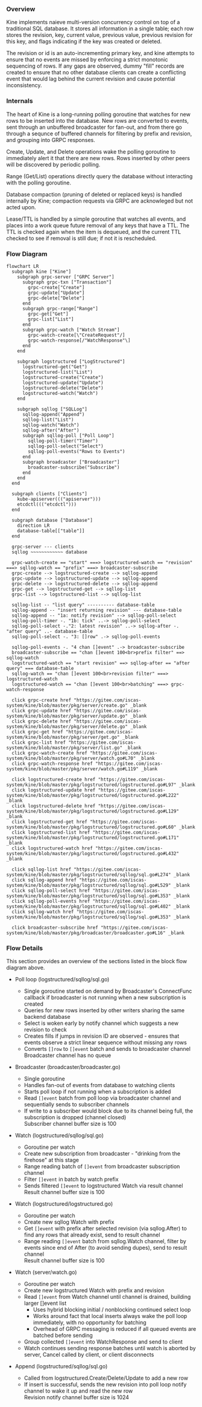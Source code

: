 ### Overview

Kine implements naieve multi-version concurrency control on top of a traditional SQL database.
It stores all information in a single table; each row stores the revision, key, current value,
previous value, previous revision for this key, and flags indicating if the key was created or
deleted.

The revision or id is an auto-incrementing primary key, and kine attempts to ensure that no
events are missed by enforcing a strict monotonic sequencing of rows. If any gaps are observed,
dummy "fill" records are created to ensure that no other database clients can create a
conflicting event that would lag behind the current revision and cause potential inconsistency.

### Internals

The heart of Kine is a long-running polling goroutine that watches for new rows to be inserted
into the database. New rows are converted to events, sent through an unbuffered broadcaster for
fan-out, and from there go through a sequnce of buffered channels for filtering by prefix and
revision, and grouping into GRPC responses.

Create, Update, and Delete operations wake the polling goroutine to immediately alert it that
there are new rows. Rows inserted by other peers will be discovered by periodic polling.

Range (Get/List) operations directly query the database without interacting with the polling
goroutine.

Database compaction (pruning of deleted or replaced keys) is handled internally by Kine;
compaction requests via GRPC are acknowleged but not acted upon.

Lease/TTL is handled by a simple goroutine that watches all events, and places into a work
queue future removal of any keys that have a TTL. The TTL is checked again when the item is
dequeued, and the current TTL checked to see if removal is still due; if not it is rescheduled.


### Flow Diagram

```mermaid
flowchart LR
  subgraph kine ["Kine"]
    subgraph grpc-server ["GRPC Server"]
      subgraph grpc-txn ["Transaction"]
        grpc-create["Create"]
        grpc-update["Update"]
        grpc-delete["Delete"]
      end
      subgraph grpc-range["Range"]
        grpc-get["Get"]
        grpc-list["List"]
      end
      subgraph grpc-watch ["Watch Stream"]
        grpc-watch-create[\"CreateRequest"/]
        grpc-watch-response[/"WatchResponse"\]
      end
    end

    subgraph logstructured ["LogStructured"]
      logstructured-get("Get")
      logstructured-list("List")
      logstructured-create("Create")
      logstructured-update("Update")
      logstructured-delete("Delete")
      logstructured-watch("Watch")
    end

    subgraph sqllog ["SQLLog"]
      sqllog-append("Append")
      sqllog-list("List")
      sqllog-watch("Watch")
      sqllog-after("After")
      subgraph sqllog-poll ["Poll Loop"]
        sqllog-poll-timer("Timer")
        sqllog-poll-select("Select")
        sqllog-poll-events("Rows to Events")
      end
      subgraph broadcaster ["Broadcaster"]
        broadcaster-subscribe("Subscribe")
      end
    end
  end

  subgraph clients ["Clients"]
    kube-apiserver((("apiserver")))
    etcdctl((("etcdctl")))
  end

  subgraph database ["Database"]
    direction LR
    database-table[["table"]]
  end

  grpc-server --- clients
  sqllog ~~~~~~~~~~~~ database

  grpc-watch-create == "start" ===> logstructured-watch == "revision" ===> sqllog-watch == "prefix" ===> broadcaster-subscribe
  grpc-create --> logstructured-create --> sqllog-append
  grpc-update --> logstructured-update --> sqllog-append
  grpc-delete --> logstructured-delete --> sqllog-append
  grpc-get --> logstructured-get --> sqllog-list
  grpc-list --> logstructured-list --> sqllog-list

  sqllog-list -- "list query" ---------- database-table
  sqllog-append -- "insert returning revision" --- database-table
  sqllog-append -- "1a: notify revision" --> sqllog-poll-select
  sqllog-poll-timer -. "1b: tick" ..-> sqllog-poll-select
  sqllog-poll-select -."2: latest revision" ..-> sqllog-after -. "after query" ..- database-table
  sqllog-poll-select -. "3: []row" .-> sqllog-poll-events

  sqllog-poll-events -. "4 chan []event" .-> broadcaster-subscribe
  broadcaster-subscribe == "chan []event 100<br>prefix filter" ==> sqllog-watch
  logstructured-watch == "start revision" ==> sqllog-after == "after query" === database-table
  sqllog-watch == "chan []event 100<br>revision filter" ===> logstructured-watch
  logstructured-watch == "chan []event 100<br>batching" ===> grpc-watch-response

  click grpc-create href "https://gitee.com/iscas-system/kine/blob/master/pkg/server/create.go" _blank
  click grpc-update href "https://gitee.com/iscas-system/kine/blob/master/pkg/server/update.go" _blank
  click grpc-delete href "https://gitee.com/iscas-system/kine/blob/master/pkg/server/delete.go" _blank
  click grpc-get href "https://gitee.com/iscas-system/kine/blob/master/pkg/server/get.go" _blank
  click grpc-list href "https://gitee.com/iscas-system/kine/blob/master/pkg/server/list.go" _blank
  click grpc-watch-create href "https://gitee.com/iscas-system/kine/blob/master/pkg/server/watch.go#L70" _blank
  click grpc-watch-response href "https://gitee.com/iscas-system/kine/blob/master/pkg/server/watch.go#L119" _blank

  click logstructured-create href "https://gitee.com/iscas-system/kine/blob/master/pkg/logstructured/logstructured.go#L97" _blank
  click logstructured-update href "https://gitee.com/iscas-system/kine/blob/master/pkg/logstructured/logstructured.go#L222" _blank
  click logstructured-delete href "https://gitee.com/iscas-system/kine/blob/master/pkg/logstructured/logstructured.go#L129" _blank
  click logstructured-get href "https://gitee.com/iscas-system/kine/blob/master/pkg/logstructured/logstructured.go#L60" _blank
  click logstructured-list href "https://gitee.com/iscas-system/kine/blob/master/pkg/logstructured/logstructured.go#L171" _blank
  click logstructured-watch href "https://gitee.com/iscas-system/kine/blob/master/pkg/logstructured/logstructured.go#L432" _blank

  click sqllog-list href "https://gitee.com/iscas-system/kine/blob/master/pkg/logstructured/sqllog/sql.go#L274" _blank
  click sqllog-append href "https://gitee.com/iscas-system/kine/blob/master/pkg/logstructured/sqllog/sql.go#L529" _blank
  click sqllog-poll-select href "https://gitee.com/iscas-system/kine/blob/master/pkg/logstructured/sqllog/sql.go#L353" _blank
  click sqllog-poll-events href "https://gitee.com/iscas-system/kine/blob/master/pkg/logstructured/sqllog/sql.go#L402" _blank
  click sqllog-watch href "https://gitee.com/iscas-system/kine/blob/master/pkg/logstructured/sqllog/sql.go#L353" _blank

  click broadcaster-subscribe href "https://gitee.com/iscas-system/kine/blob/master/pkg/broadcaster/broadcaster.go#L16" _blank
```

### Flow Details

This section provides an overview of the sections listed in the block flow diagram above.

* Poll loop (logstructured/sqllog/sql.go)
  - Single goroutine started on demand by Broadcaster's ConnectFunc callback if broadcaster is not running when a new subscription is created
  - Queries for new rows inserted by other writers sharing the same backend database
  - Select is woken early by notify channel which suggests a new revision to check 
  - Creates fills if jumps in revision ID are observed - ensures that events observe a strict linear sequence without missing any rows
  - Converts `[]row` to `[]event` batch and sends to broadcaster channel  
    Broadcaster channel has no queue

* Broadcaster (broadcaster/broadcaster.go)
  - Single goroutine
  - Handles fan-out of events from database to watching clients
  - Starts poll loop if not running when a subscription is added
  - Read `[]event` batch from poll loop via broadcaster channel and sequentially sends to subscriber channels
  - If write to a subscriber would block due to its channel being full, the subscription is dropped (channel closed)  
    Subscriber channel buffer size is 100

* Watch (logstructured/sqllog/sql.go)
  - Goroutine per watch
  - Create new subscription from broadcaster - "drinking from the firehose" at this stage
  - Range reading batch of `[]event` from broadcaster subscription channel
  - Filter `[]event` in batch by watch prefix
  - Sends filtered `[]event` to logstructured Watch via result channel  
    Result channel buffer size is 100

* Watch (logstructured/logstructured.go)
  - Goroutine per watch
  - Create new sqllog Watch with prefix
  - Get `[]event` with prefix after selected revision (via sqllog.After) to find any rows that already exist, send to result channel
  - Range reading `[]event` batch from sqllog.Watch channel, filter by events since end of After (to avoid sending dupes), send to result channel  
    Result channel buffer size is 100

* Watch (server/watch.go)
  - Goroutine per watch
  - Create new logstructured Watch with prefix and revision
  - Read `[]event` from Watch channel until channel is drained, building larger []event list
    - Uses hybrid blocking initial / nonblocking continued select loop
    - Works around fact that local inserts always wake the poll loop immediately, with no opportunity for batching
    - Overhead of GRPC messaging is reduced if all queued events are batched before sending
  - Group collected `[]event` into WatchResponse and send to client
  - Watch continues sending response batches until watch is aborted by server, Cancel called by client, or client disconnects

* Append (logstructured/sqllog/sql.go)
  - Called from logstructured.Create/Delete/Update to add a new row
  - If insert is successful, sends the new revision into poll loop notify channel to wake it up and read the new row  
    Revision notify channel buffer size is 1024
